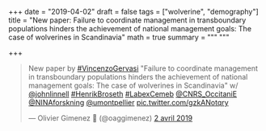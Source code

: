 +++
date = "2019-04-02"
draft = false
tags = ["wolverine", "demography"]
title = "New paper: Failure to coordinate management in transboundary populations hinders the achievement of national management goals: The case of wolverines in Scandinavia"
math = true
summary = """
"""

+++

<blockquote class="twitter-tweet" data-lang="fr"><p lang="en" dir="ltr">New paper by <a href="https://twitter.com/hashtag/VincenzoGervasi?src=hash&amp;ref_src=twsrc%5Etfw">#VincenzoGervasi</a> &quot;Failure to coordinate management in transboundary populations hinders the achievement of national management goals: The case of wolverines in Scandinavia&quot; w/ <a href="https://twitter.com/johnlinnell?ref_src=twsrc%5Etfw">@johnlinnell</a>  <a href="https://twitter.com/hashtag/HenrikBroseth?src=hash&amp;ref_src=twsrc%5Etfw">#HenrikBroseth</a> <a href="https://twitter.com/hashtag/LabexCemeb?src=hash&amp;ref_src=twsrc%5Etfw">#LabexCemeb</a> <a href="https://twitter.com/CNRS_OccitaniE?ref_src=twsrc%5Etfw">@CNRS_OccitaniE</a> <a href="https://twitter.com/NINAforskning?ref_src=twsrc%5Etfw">@NINAforskning</a> <a href="https://twitter.com/umontpellier?ref_src=twsrc%5Etfw">@umontpellier</a> <a href="https://t.co/gzkANotqry">pic.twitter.com/gzkANotqry</a></p>&mdash; Olivier Gimenez 🖖 (@oaggimenez) <a href="https://twitter.com/oaggimenez/status/1113041308808081408?ref_src=twsrc%5Etfw">2 avril 2019</a></blockquote>
<script async src="https://platform.twitter.com/wits.js" charset="utf-8"></script>
